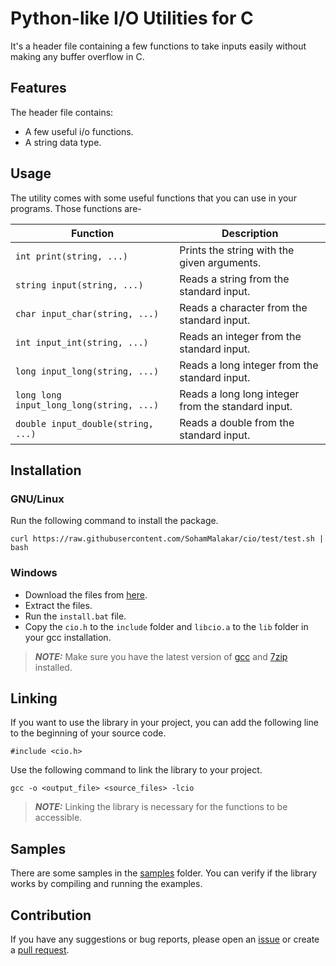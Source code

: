 # Python-like I/O Utilities for C

It's a header file containing a few functions to take inputs easily without making any buffer overflow in C.

## Features

The header file contains:
- A few useful i/o functions.
- A string data type.

## Usage

The utility comes with some useful functions that you can use in your programs.
Those functions are-

| Function                                 | Description                                        |
| ---------------------------------------- | -------------------------------------------------- |
| `int print(string, ...)`                 | Prints the string with the given arguments.        |
| `string input(string, ...)`              | Reads a string from the standard input.            |
| `char input_char(string, ...)`           | Reads a character from the standard input.         |
| `int input_int(string, ...)`             | Reads an integer from the standard input.          |
| `long input_long(string, ...)`           | Reads a long integer from the standard input.      |
| `long long input_long_long(string, ...)` | Reads a long long integer from the standard input. |
| `double input_double(string, ...)`       | Reads a double from the standard input.            |

## Installation

### GNU/Linux

Run the following command to install the package.

```
curl https://raw.githubusercontent.com/SohamMalakar/cio/test/test.sh | bash
```

### Windows

- Download the files from [here](https://github.com/SohamMalakar/cio/archive/refs/heads/master.zip).
- Extract the files.
- Run the `install.bat` file.
- Copy the `cio.h` to the `include` folder and `libcio.a` to the `lib` folder in your gcc installation.

> **_NOTE:_** Make sure you have the latest version of [gcc](https://winlibs.com/) and [7zip](https://www.7-zip.org/) installed.

## Linking

If you want to use the library in your project, you can add the following line to the beginning of your source code.

```
#include <cio.h>
```

Use the following command to link the library to your project.

```
gcc -o <output_file> <source_files> -lcio
```

> **_NOTE:_** Linking the library is necessary for the functions to be accessible.

## Samples

There are some samples in the [samples](https://github.com/SohamMalakar/cio/tree/master/samples/) folder. You can verify if the library works by compiling and running the examples.

## Contribution

If you have any suggestions or bug reports, please open an [issue](https://github.com/SohamMalakar/cio/issues/) or create a [pull request](https://github.com/SohamMalakar/cio/pulls/).

